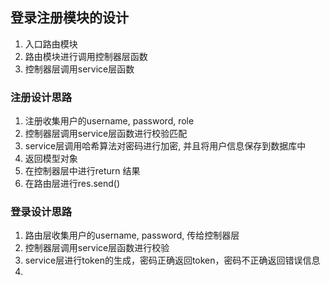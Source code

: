 ## 登录注册模块的设计

1. 入口路由模块
2. 路由模块进行调用控制器层函数
3. 控制器层调用service层函数

### 注册设计思路
1. 注册收集用户的username, password, role
2. 控制器层调用service层函数进行校验匹配
3. service层调用哈希算法对密码进行加密, 并且将用户信息保存到数据库中
4. 返回模型对象
5. 在控制器层中进行return 结果
6. 在路由层进行res.send()


### 登录设计思路
1. 路由层收集用户的username, password, 传给控制器层
2. 控制器层调用service层函数进行校验
3. service层进行token的生成，密码正确返回token，密码不正确返回错误信息
4. 
